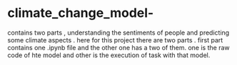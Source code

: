# climate_change_model-
contains two parts , understanding the sentiments of people and predicting some climate aspects .
here for this project there are two parts . first part contains one .ipynb file and the other one has a two of them. one is the raw code of hte model and other is the execution of task with that model.
